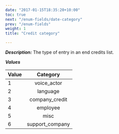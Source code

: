 ```yaml
---
date: "2017-01-15T18:35:20+10:00"
toc: true
next: "/enum-fields/date-category"
prev: "/enum-fields"
weight: 1
title: "Credit category"

---
```


***Description:*** The type of entry in an end credits list.

***Values***

| Value | Category |
| ----- |:----:|
| 1 | voice_actor|
| 2 | language |
| 3 | company_credit |
| 4 | employee |
| 5 | misc |
| 6 | support_company |

